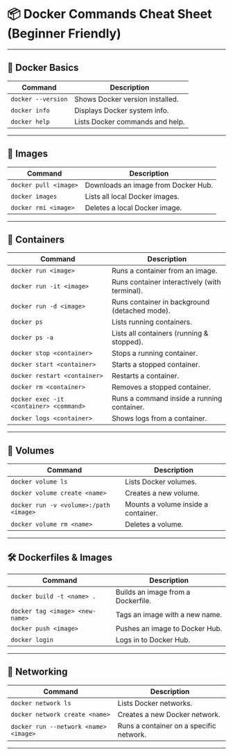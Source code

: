 # 📦 Docker Commands Cheat Sheet (Beginner Friendly)

---

## 🐳 Docker Basics

| Command | Description |
|---------|-------------|
| `docker --version` | Shows Docker version installed. |
| `docker info` | Displays Docker system info. |
| `docker help` | Lists Docker commands and help. |

---

## 📂 Images

| Command | Description |
|---------|-------------|
| `docker pull <image>` | Downloads an image from Docker Hub. |
| `docker images` | Lists all local Docker images. |
| `docker rmi <image>` | Deletes a local Docker image. |

---

## 🧱 Containers

| Command | Description |
|---------|-------------|
| `docker run <image>` | Runs a container from an image. |
| `docker run -it <image>` | Runs container interactively (with terminal). |
| `docker run -d <image>` | Runs container in background (detached mode). |
| `docker ps` | Lists running containers. |
| `docker ps -a` | Lists all containers (running & stopped). |
| `docker stop <container>` | Stops a running container. |
| `docker start <container>` | Starts a stopped container. |
| `docker restart <container>` | Restarts a container. |
| `docker rm <container>` | Removes a stopped container. |
| `docker exec -it <container> <command>` | Runs a command inside a running container. |
| `docker logs <container>` | Shows logs from a container. |

---

## 🧰 Volumes

| Command | Description |
|---------|-------------|
| `docker volume ls` | Lists Docker volumes. |
| `docker volume create <name>` | Creates a new volume. |
| `docker run -v <volume>:/path <image>` | Mounts a volume inside a container. |
| `docker volume rm <name>` | Deletes a volume. |

---

## 🛠️ Dockerfiles & Images

| Command | Description |
|---------|-------------|
| `docker build -t <name> .` | Builds an image from a Dockerfile. |
| `docker tag <image> <new-name>` | Tags an image with a new name. |
| `docker push <image>` | Pushes an image to Docker Hub. |
| `docker login` | Logs in to Docker Hub. |

---

## 🔄 Networking

| Command | Description |
|---------|-------------|
| `docker network ls` | Lists Docker networks. |
| `docker network create <name>` | Creates a new Docker network. |
| `docker run --network <name> <image>` | Runs a container on a specific network. |

---

